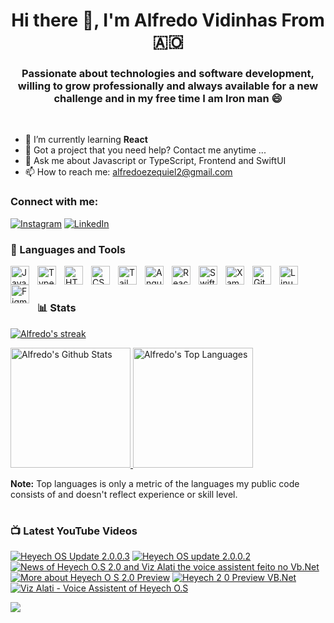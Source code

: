 <h1 align="center">Hi there 👋, I'm Alfredo Vidinhas From 🇦🇴</h1>
<h3 align="center">Passionate about technologies and software development, willing to grow professionally and always available for a new challenge and in my free time I am Iron man 😄</h3>

<br/>

- 🌱 I’m currently learning **React**
- 👯 Got a project that you need help? Contact me anytime ...
- 💬 Ask me about Javascript or TypeScript, Frontend and SwiftUI
- 📫 How to reach me: alfredoezequiel2@gmail.com


<h3> Connect with me:</h3>

[![Instagram](https://img.shields.io/badge/Instagram-%23E4405F.svg?style=for-the-badge&logo=Instagram&logoColor=white)](https://www.instagram.com/alfredoezequiel1999/)
[![LinkedIn](https://img.shields.io/badge/linkedin-%230077B5.svg?style=for-the-badge&logo=linkedin&logoColor=white)](https://www.linkedin.com/in/alfredo-vidinhas)


### 🧰 Languages and Tools

<img align="left" alt="JavaScript" width="30px" style="padding-right:10px;" src="https://cdn.jsdelivr.net/gh/devicons/devicon/icons/javascript/javascript-plain.svg" />
<img align="left" alt="TypeScript" width="30px" style="padding-right:10px;" src="https://cdn.jsdelivr.net/gh/devicons/devicon/icons/typescript/typescript-plain.svg" />
<img align="left" alt="HTML" width="30px" style="padding-right:10px;" src="https://cdn.jsdelivr.net/gh/devicons/devicon/icons/html5/html5-plain.svg" />
<img align="left" alt="CSS" width="30px" style="padding-right:10px;" src="https://cdn.jsdelivr.net/gh/devicons/devicon/icons/css3/css3-plain.svg" />
<img align="left" alt="Tailwindcss" width="30px" style="padding-right:10px;" src="https://cdn.jsdelivr.net/gh/devicons/devicon/icons/tailwindcss/tailwindcss-plain.svg"/>
<img align="left" alt="Angular" width="30px" style="padding-right:10px;" src="https://cdn.jsdelivr.net/gh/devicons/devicon/icons/angularjs/angularjs-plain.svg" />
<img align="left" alt="React" width="30px" style="padding-right:10px;" src="https://cdn.jsdelivr.net/gh/devicons/devicon/icons/react/react-original.svg" />
<img align="left" alt="SwiftUI" width="30px" style="padding-right:10px;" src="https://cdn.jsdelivr.net/gh/devicons/devicon/icons/swift/swift-original.svg" />
<img align="left" alt="Xamarin and MAUI" width="30px" style="padding-right:10px;" src="https://cdn.jsdelivr.net/gh/devicons/devicon/icons/xamarin/xamarin-original.svg" />
<img align="left" alt="Git" width="30px" style="padding-right:10px;" src="https://cdn.jsdelivr.net/gh/devicons/devicon/icons/git/git-original.svg" />
<img align="left" alt="Linux" width="30px" style="padding-right:10px;" src="https://cdn.jsdelivr.net/gh/devicons/devicon/icons/linux/linux-original.svg" />
<img align="left" alt="Figma" width="30px" style="padding-right:10px;" src="https://cdn.jsdelivr.net/gh/devicons/devicon/icons/figma/figma-original.svg" />
<br />

#

### 📊 Stats

<p>
      <a href="https://github.com/DenverCoder1/github-readme-streak-stats">
            <img title="🔥 Get streak stats for your profile at git.io/streak-stats" alt="Alfredo's streak" src="https://streak-stats.demolab.com/?user=AlfredoVidinhas&theme=monokai-metallian&hide_border=true"/>
      </a>
</p>

<a href="https://github.com/anuraghazra/github-readme-stats"><img alt="Alfredo's Github Stats" src="https://denvercoder1-github-readme-stats.vercel.app/api/?username=AlfredoVidinhas&show_icons=true&include_all_commits=true&count_private=true&theme=react&hide_border=true&bg_color=1F222E&title_color=F85D7F&icon_color=F8D866" height="192px"/>
</a>
<a href="https://github.com/anuraghazra/github-readme-stats"><img alt="Alfredo's Top Languages" src="https://denvercoder1-github-readme-stats.vercel.app/api/top-langs/?username=AlfredoVidinhas&langs_count=8&layout=compact&theme=react&hide_border=true&bg_color=1F222E&title_color=F85D7F&icon_color=F8D866&hide=Jupyter%20Notebook,Roff" height="192px"/>
</a>
      
<b>Note:</b> Top languages is only a metric of the languages my public code consists of and doesn't reflect experience or skill level.

#

### 📺 Latest YouTube Videos

<!-- BEGIN YOUTUBE-CARDS -->
[![Heyech OS Update 2.0.0.3](https://ytcards.demolab.com/?id=rW8T_75eAMU&title=Heyech+OS+Update+2.0.0.3&lang=en&timestamp=1462477908&background_color=%230d1117&title_color=%23ffffff&stats_color=%23dedede&max_title_lines=1&width=250&border_radius=5&duration=411 "Heyech OS Update 2.0.0.3")](https://www.youtube.com/watch?v=rW8T_75eAMU)
[![Heyech OS update 2.0.0.2](https://ytcards.demolab.com/?id=D8s2SikI8WY&title=Heyech+OS+update+2.0.0.2&lang=en&timestamp=1452697741&background_color=%230d1117&title_color=%23ffffff&stats_color=%23dedede&max_title_lines=1&width=250&border_radius=5&duration=575 "Heyech OS update 2.0.0.2")](https://www.youtube.com/watch?v=D8s2SikI8WY)
[![News of Heyech O.S 2.0 and Viz Alati the voice assistent feito no Vb.Net](https://ytcards.demolab.com/?id=W9zy5_CmOuU&title=News+of+Heyech+O.S+2.0+and+Viz+Alati+the+voice+assistent+feito+no+Vb.Net&lang=en&timestamp=1449959489&background_color=%230d1117&title_color=%23ffffff&stats_color=%23dedede&max_title_lines=1&width=250&border_radius=5&duration=556 "News of Heyech O.S 2.0 and Viz Alati the voice assistent feito no Vb.Net")](https://www.youtube.com/watch?v=W9zy5_CmOuU)
[![More about Heyech O S 2.0 Preview](https://ytcards.demolab.com/?id=Eq8qjbxXsqY&title=More+about+Heyech+O+S+2.0+Preview&lang=en&timestamp=1448705192&background_color=%230d1117&title_color=%23ffffff&stats_color=%23dedede&max_title_lines=1&width=250&border_radius=5&duration=328 "More about Heyech O S 2.0 Preview")](https://www.youtube.com/watch?v=Eq8qjbxXsqY)
[![Heyech 2 0 Preview VB.Net](https://ytcards.demolab.com/?id=Sg3NqeizHNY&title=Heyech+2+0+Preview+VB.Net&lang=en&timestamp=1448023979&background_color=%230d1117&title_color=%23ffffff&stats_color=%23dedede&max_title_lines=1&width=250&border_radius=5&duration=196 "Heyech 2 0 Preview VB.Net")](https://www.youtube.com/watch?v=Sg3NqeizHNY)
[![Viz Alati -  Voice Assistent of Heyech O.S](https://ytcards.demolab.com/?id=8bZCY1agC40&title=Viz+Alati+-++Voice+Assistent+of+Heyech+O.S&lang=en&timestamp=1447436981&background_color=%230d1117&title_color=%23ffffff&stats_color=%23dedede&max_title_lines=1&width=250&border_radius=5&duration=182 "Viz Alati -  Voice Assistent of Heyech O.S")](https://www.youtube.com/watch?v=8bZCY1agC40)
<!-- END YOUTUBE-CARDS -->

[<img src="https://custom-icon-badges.demolab.com/badge/-Subscribe%20For%20More-red?style=for-the-badge&logo=video&logoColor=white"/>](https://youtube.com/@alfredovidinhas8753?si=wbQsItQv1lOkvkd1?sub_confirmation=1)

#
